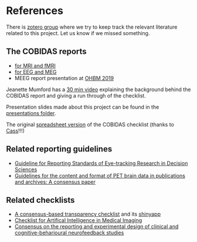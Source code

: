 # References

There is [zotero group](https://www.zotero.org/groups/2349772/cobidas_checklist)
where we try to keep track the relevant literature related to this project. Let
us know if we missed something.

## The COBIDAS reports

-   [for MRI and fMRI](https://www.biorxiv.org/content/10.1101/054262v2)
-   [for EEG and MEG](https://osf.io/a8dhx/)
-   MEEG report presentation at
    [OHBM 2019](https://www.pathlms.com/ohbm/courses/12238/sections/15843/video_presentations/138196)

Jeanette Mumford has a
[30 min video](https://www.youtube.com/watch?v=bsM4KowO5Vc&t=175s) explaining
the background behind the COBIDAS report and giving a run through of the
checklist.

Presentation slides made about this project can be found in the
[presentations folder](../communication/presentations).

The original [spreadsheet version](https://osf.io/qkb9t/) of the COBIDAS
checklist (thanks to [Cass](https://github.com/cassgvp)!!!)

## Related reporting guidelines

-   [Guideline for Reporting Standards of Eye-tracking Research in Decision Sciences](https://psyarxiv.com/f6qcy/)
-   [Guidelines for the content and format of PET brain data in publications and archives: A consensus paper](https://doi.org/10.1177/0271678X20905433)

## Related checklists

- [A consensus-based transparency checklist](https://www.nature.com/articles/s41562-019-0772-6) and its [shinyapp](http://www.shinyapps.org/apps/TransparencyChecklist/)
-   [Checklist for Artifical Intelligence in Medical Imaging](https://claim.shinyapps.io/CLAIM/)
-   [Consensus on the reporting and experimental design of clinical and cognitive-beharioural neurofeedback studies](https://crednf.shinyapps.io/CREDnf/)
